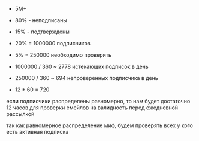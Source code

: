 * 5M+
* 80% - неподписаны
* 15% - подтверждены


* 20% = 1000000 подписчиков
* 5% = 250000 необходимо проверить


* 1000000 / 360 ~ 2778 истекающих подписок в день
* 250000 / 360 ~ 694 непроверенных подписчика в день
* 12 * 60 = 720

если подписчики распределены равномерно, то нам будет достаточно 12 часов
для проверки емейлов на валидность перед ежедневной рассылкой


так как равномерное распределение миф, будем проверять всех у кого есть активная подписка